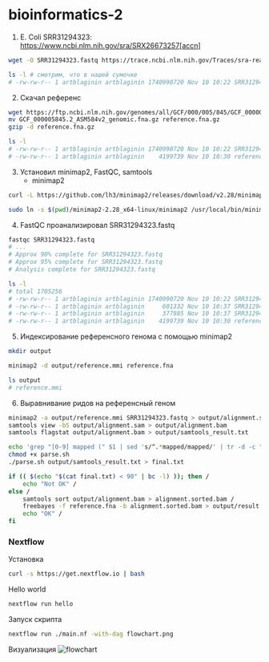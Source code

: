 # bioinformatics-2
1. E. Coli SRR31294323: https://www.ncbi.nlm.nih.gov/sra/SRX26673257[accn]
```bash
wget -O SRR31294323.fastq https://trace.ncbi.nlm.nih.gov/Traces/sra-reads-be/fastq?acc=SRR31294323

ls -l # смотрим, что в нашей сумочке
# -rw-rw-r-- 1 artblaginin artblaginin 1740990720 Nov 10 10:22 SRR31294323.fastq
```
2. Скачал референс
```bash
wget https://ftp.ncbi.nlm.nih.gov/genomes/all/GCF/000/005/845/GCF_000005845.2_ASM584v2/GCF_000005845.2_ASM584v2_genomic.fna.gz
mv GCF_000005845.2_ASM584v2_genomic.fna.gz reference.fna.gz
gzip -d reference.fna.gz

ls -l
# -rw-rw-r-- 1 artblaginin artblaginin 1740990720 Nov 10 10:22 SRR31294323.fastq
# -rw-rw-r-- 1 artblaginin artblaginin    4199739 Nov 10 10:30 reference.fna
```
3. Установил minimap2, FastQC, samtools
   - minimap2
```bash
curl -L https://github.com/lh3/minimap2/releases/download/v2.28/minimap2-2.28_x64-linux.tar.bz2 | tar -jxvf -

sudo ln -s $(pwd)/minimap2-2.28_x64-linux/minimap2 /usr/local/bin/minimap2 # добавим в $PATH
```
4. FastQC проанализировал SRR31294323.fastq
```bash
fastqc SRR31294323.fastq
# ...
# Approx 90% complete for SRR31294323.fastq
# Approx 95% complete for SRR31294323.fastq
# Analysis complete for SRR31294323.fastq

ls -l
# total 1705256
# -rw-rw-r-- 1 artblaginin artblaginin 1740990720 Nov 10 10:22 SRR31294323.fastq
# -rw-rw-r-- 1 artblaginin artblaginin     601332 Nov 10 10:37 SRR31294323_fastqc.html
# -rw-rw-r-- 1 artblaginin artblaginin     377985 Nov 10 10:37 SRR31294323_fastqc.zip
# -rw-rw-r-- 1 artblaginin artblaginin    4199739 Nov 10 10:30 reference.fna
```
5. Индексирование референсного генома с помощью minimap2
```bash
mkdir output

minimap2 -d output/reference.mmi reference.fna

ls output
# reference.mmi
```
6. Выравнивание ридов на референсный геном
```bash
minimap2 -a output/reference.mmi SRR31294323.fastq > output/alignment.sam
samtools view -bS output/alignment.sam > output/alignment.bam
samtools flagstat output/alignment.bam > output/samtools_result.txt

echo 'grep "[0-9] mapped (" $1 | sed 's/^.*mapped/mapped/' | tr -d -c "0-9."' > parse.sh
chmod +x parse.sh
./parse.sh output/samtools_result.txt > final.txt

if (( $(echo "$(cat final.txt) < 90" | bc -l) )); then /
    echo "Not OK" /
else /
    samtools sort output/alignment.bam > alignment.sorted.bam /
    freebayes -f reference.fna -b alignment.sorted.bam > output/result.vcf /
    echo "OK" /
fi
```

### Nextflow
Установка
```bash
curl -s https://get.nextflow.io | bash
```

Hello world
```bash
nextflow run hello
```

Запуск скрипта
```bash
nextflow run ./main.nf -with-dag flowchart.png
```

Визуализация
![flowchart](https://github.com/user-attachments/assets/e6d51143-c265-453f-9e1b-b41f212c3fa6)
